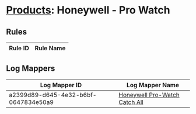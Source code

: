 # [Products](README.md): Honeywell - Pro Watch

## Rules

|Rule ID|Rule Name|
|----|----|


## Log Mappers

|Log Mapper ID|Log Mapper Name|
|----|----|
|a2399d89-d645-4e32-b6bf-0647834e50a9|[Honeywell Pro-Watch Catch All](../mappings/a2399d89-d645-4e32-b6bf-0647834e50a9.md)|


